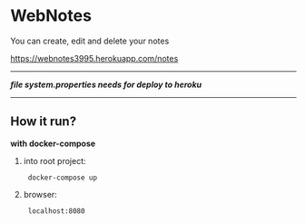 # WebNotes
You can create, edit and delete your notes

https://webnotes3995.herokuapp.com/notes

---

***file system.properties needs for deploy to heroku***

---

## How it run?

**with docker-compose**

1. into root project:

        docker-compose up

2. browser:

        localhost:8080